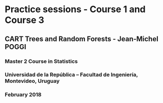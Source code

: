 # Practice sessions - Course 1 and Course 3  

## CART Trees and Random Forests - Jean‐Michel POGGI  

### Master 2 Course in Statistics  

### Universidad de la República – Facultad de Ingeniería, Montevideo, Uruguay

### February 2018 
 
